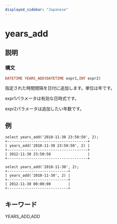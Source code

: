 ```yaml
---
displayed_sidebar: "Japanese"
---
```


# years_add

## 説明

### 構文

```Haskell
DATETIME YEARS_ADD(DATETIME expr1,INT expr2)
```

指定された時間間隔を日付に追加します。単位は年です。

expr1パラメータは有効な日時式です。

expr2パラメータは追加したい年数です。

## 例

```Plain Text
select years_add('2010-11-30 23:50:50', 2);
+-------------------------------------+
| years_add('2010-11-30 23:50:50', 2) |
+-------------------------------------+
| 2012-11-30 23:50:50                 |
+-------------------------------------+

select years_add('2010-11-30', 2);
+----------------------------+
| years_add('2010-11-30', 2) |
+----------------------------+
| 2012-11-30 00:00:00        |
+----------------------------+
```

## キーワード

YEARS_ADD,ADD
